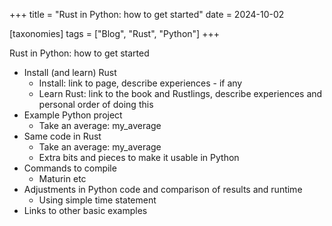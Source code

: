 +++
title = "Rust in Python: how to get started"
date = 2024-10-02

[taxonomies]
tags = ["Blog", "Rust", "Python"]
+++



Rust in Python: how to get started
- Install (and learn) Rust
  - Install: link to page, describe experiences - if any
  - Learn Rust: link to the book and Rustlings, describe experiences and personal order of doing this
- Example Python project
  - Take an average: my_average
- Same code in Rust
  - Take an average: my_average
  - Extra bits and pieces to make it usable in Python
- Commands to compile
  - Maturin etc
- Adjustments in Python code and comparison of results and runtime
  - Using simple time statement
- Links to other basic examples
